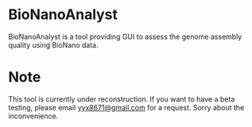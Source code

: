 # BioNanoAnalyst
BioNanoAnalyst is a tool providing  GUI to assess the genome assembly quality using BioNano data.

# Note
This tool is currently under reconstruction. If you want to have a beta testing, please email yyx8671@gmail.com for a request. Sorry about the inconvenience.
